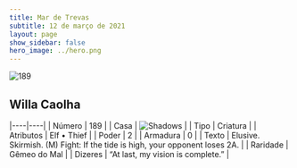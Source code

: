 ```yaml
---
title: Mar de Trevas
subtitle: 12 de março de 2021
layout: page
show_sidebar: false
hero_image: ../hero.png
---
```


![189](https://cdn.keyforgegame.com/media/card_front/pt/496_189_CF9PXV2VCX6Q_pt.png)

## Willa Caolha

|----|----|
| Número | 189 |
| Casa | ![Shadows](https://archonarcana.com/images/thumb/e/ee/Shadows.png/22px-Shadows.png "Sombras") |
| Tipo | Criatura |
| Atributos | Elf • Thief |
| Poder | 2 |
| Armadura | 0 |
| Texto | Elusive. Skirmish.  (M) Fight: If the tide is high, your opponent loses 2A. |
| Raridade | Gêmeo do Mal |
| Dizeres | “At last, my vision is complete.” |
